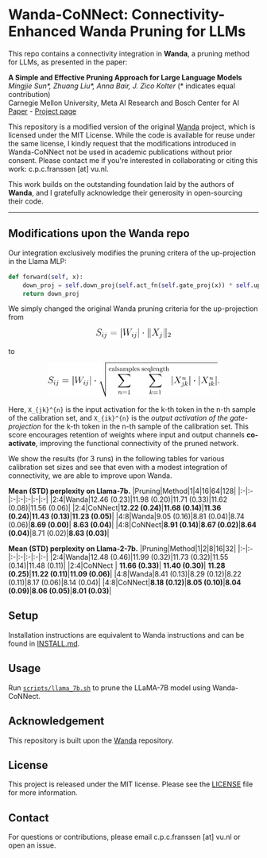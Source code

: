# Wanda-CoNNect: Connectivity-Enhanced Wanda Pruning for LLMs
This repo contains a connectivity integration in **Wanda**, a pruning method for LLMs, as presented in the paper:

**A Simple and Effective Pruning Approach for Large Language Models** </br>
*Mingjie Sun\*, Zhuang Liu\*, Anna Bair, J. Zico Kolter* (* indicates equal contribution) <br>
Carnegie Mellon University, Meta AI Research and Bosch Center for AI  <br>
[Paper](https://arxiv.org/abs/2306.11695) - [Project page](https://eric-mingjie.github.io/wanda/home.html)

This repository is a modified version of the original [Wanda](https://github.com/locuslab/wanda) project, which is licensed under the MIT License. While the code is available for reuse under the same license, I kindly request that the modifications introduced in Wanda-CoNNect not be used in academic publications without prior consent. Please contact me if you're interested in collaborating or citing this work: c.p.c.franssen [at] vu.nl.

This work builds on the outstanding foundation laid by the authors of **Wanda**, and I gratefully acknowledge their generosity in open-sourcing their code.

--- 

## Modifications upon the Wanda repo
Our integration exclusively modifies the pruning critera of the up-projection in the Llama MLP:
```python
def forward(self, x):
    down_proj = self.down_proj(self.act_fn(self.gate_proj(x)) * self.up_proj(x))
    return down_proj
```
We simply changed the original Wanda pruning criteria for the up-projection from

<p align="center">
  <img src="images/imp_wanda.svg" alt="CoNNect importance score" width="150">
</p>
to 
<p align="center">
  <img src="images/imp_score_connect.svg" alt="CoNNect importance score" width="345">
</p>

Here, `X_{jk}^{n}` is the input activation for the k-th token in the n-th sample of the calibration set, and `X_{ik}^{n}` is the *output activation of the gate-projection* for the k-th token in the n-th sample of the calibration set. This score encourages retention of weights where input and output channels **co-activate**, improving the functional connectivity of the pruned network.

We show the results (for 3 runs) in the following tables for various calibration set sizes and see that even with a modest integration of connectivity, we are able to improve upon Wanda.

**Mean (STD) perplexity on Llama-7b.**
|Pruning|Method|1|4|16|64|128|
|:-|:-|:-|:-|:-|:-|:-|
|2:4|Wanda|12.46 (0.23)|11.98 (0.20)|11.71 (0.33)|11.62 (0.08)|11.56 (0.06)|
|2:4|CoNNect|**12.22 (0.24)**|**11.68 (0.14)**|**11.36 (0.24)**|**11.43 (0.13)**|**11.23 (0.05)**|
|4:8|Wanda|9.05 (0.16)|8.81 (0.04)|8.74 (0.06)|**8.69 (0.00)**| **8.63 (0.04)**|
|4:8|CoNNect|**8.91 (0.14)**|**8.67 (0.02)**|**8.64 (0.04)**|8.71 (0.02)|**8.63 (0.03)**|

**Mean (STD) perplexity on Llama-2-7b.**
|Pruning|Method|1|2|8|16|32|
|:-|:-|:-|:-|:-|:-|:-|
|2:4|Wanda|12.48 (0.46)|11.99 (0.32)|11.73 (0.32)|11.55 (0.14)|11.48 (0.11)|
|2:4|CoNNect | **11.66 (0.33)**| **11.40 (0.30)**| **11.28 (0.25)**|**11.22 (0.11)**|**11.09 (0.06)**|
|4:8|Wanda|8.41 (0.13)|8.29 (0.12)|8.22 (0.11)|8.17 (0.06)|8.14 (0.04)|
|4:8|CoNNect|**8.18 (0.12)**|**8.05 (0.10)**|**8.04 (0.09)**|**8.06 (0.05)**|**8.01 (0.03)**|

## Setup
Installation instructions are equivalent to Wanda instructions and can be found in [INSTALL.md](INSTALL.md).

## Usage
Run [`scripts/llama_7b.sh`](scripts/llama_7b.sh) to prune the LLaMA-7B model using Wanda-CoNNect.

## Acknowledgement
This repository is built upon the [Wanda](https://github.com/locuslab/wanda) repository.

## License
This project is released under the MIT license. Please see the [LICENSE](LICENSE) file for more information.

## Contact
For questions or contributions, please email c.p.c.franssen [at] vu.nl or open an issue.
